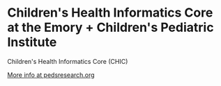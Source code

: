 # Children's Health Informatics Core at the Emory + Children's Pediatric Institute

Children's Health Informatics Core (CHIC)

[More info at pedsresearch.org](https://pedsresearch.org/cores/childrens-health-informatics-core)
